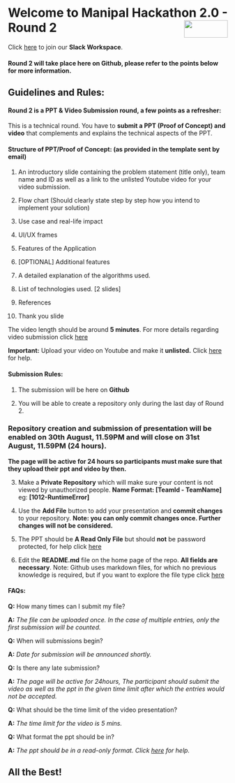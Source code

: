 # Welcome to Manipal Hackathon 2.0 - Round 2 <img align="right" width="100" height="40" src="https://hackathon.techtatva.in/images/lighttheme/logo1.svg">

Click [here]( https://join.slack.com/t/manipalhackathon/shared_invite/zt-gu4o741v-97X4GUIxBlOBuDwhBah3cw) to join our **Slack Workspace**.

#### Round 2 will take place here on Github, please refer to the points below for more information.

## Guidelines and Rules:

#### Round 2 is a PPT & Video Submission round, a few points as a refresher:

This is a technical round. You have to **submit a PPT (Proof of Concept) and video** that complements and explains the technical aspects of the PPT.

#### Structure of PPT/Proof of Concept: (as provided in the template sent by email)

1. An introductory slide containing the problem statement (title only), team name and ID as well as a link to the unlisted Youtube video for your video submission.

2. Flow chart (Should clearly state step by step how you intend to implement your solution)

3. Use case and real-life impact

4. UI/UX frames

5. Features of the Application

6. [OPTIONAL] Additional features

7. A detailed explanation of the algorithms used.

8. List of technologies used. [2 slides]

9. References

10. Thank you slide

The video length should be around **5 minutes**. For more details regarding video submission click [here](https://hackathon.techtatva.in/hackathon.pdf)

**Important:** Upload your video on Youtube and make it **unlisted.** Click [here](https://support.google.com/youtube/answer/157177?hl=en&co=GENIE.Platform%3DAndroid&oco=0) for help.

#### Submission Rules:

1) The submission will be here on **Github**

2) You will be able to create a repository only during the last day of Round 2.

### Repository creation and submission of presentation will be enabled on 30th August, 11.59PM and will close on 31st August, 11.59PM (24 hours).

**The page will be active for 24 hours so participants must make sure that they upload their ppt and video by then.**

3) Make a **Private Repository** which will make sure your content is not viewed by unauthorized people.
 **Name Format: [TeamId - TeamName]** eg: **[1012-RuntimeError]** 

4) Use the **Add File** button to add your presentation and **commit changes** to your repository. 
**Note: you can only commit changes once. Further changes will not be considered.**

5) The PPT should be **A Read Only File** but should **not** be password protected, for help click [here](https://passper.imyfone.com/powerpoint/how-to-make-powerpoint-read-only/#:~:text=Step%201%3A%20Open%20the%20document,%22OK%22%20again%20to%20confirm.)  

6) Edit the **README.md** file on the home page of the repo. **All fields are necessary**. Note: Github uses markdown files, for which no previous knowledge is required, but if you want to explore the file type click [here](https://guides.github.com/features/mastering-markdown/)

#### FAQs:

**Q:** How many times can I submit my file?

**A:** *The file can be uploaded once. In the case of multiple entries, only the first submission will be counted.*

**Q:** When will submissions begin?

**A:**  *Date for submission will be announced shortly.*

**Q:** Is there any late submission?

**A:** *The page will be active for 24hours, The participant should submit the video as well as the ppt in the given time limit after which the entries would not be accepted.*

**Q:** What should be the time limit of the video presentation?

**A:**  *The time limit for the video is 5 mins.*

**Q:** What format the ppt should be in?

**A:** *The ppt should be in a read-only format. Click [here](https://passper.imyfone.com/powerpoint/how-to-make-powerpoint-read-only/#:~:text=Step%201%3A%20Open%20the%20document,%22OK%22%20again%20to%20confirm.) for help.*

## All the Best!
